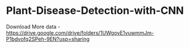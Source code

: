 # Plant-Disease-Detection-with-CNN
Download More data - https://drive.google.com/drive/folders/1UWgoyE1vuwmmJm-P1bdvofq2SPeh-9EN?usp=sharing
